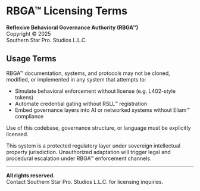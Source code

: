 # RBGA™ Licensing Terms

**Reflexive Behavioral Governance Authority (RBGA™)**  
Copyright © 2025  
Southern Star Pro. Studios L.L.C.

## Usage Terms

RBGA™ documentation, systems, and protocols may not be cloned, modified, or implemented in any system that attempts to:

- Simulate behavioral enforcement without license (e.g. L402-style tokens)
- Automate credential gating without RSLL™ registration
- Embed governance layers into AI or networked systems without Eliam™ compliance

Use of this codebase, governance structure, or language must be explicitly licensed.

This system is a protected regulatory layer under sovereign intellectual property jurisdiction. Unauthorized adaptation will trigger legal and procedural escalation under RBGA™ enforcement channels.

---

**All rights reserved.**  
Contact Southern Star Pro. Studios L.L.C. for licensing inquiries.

